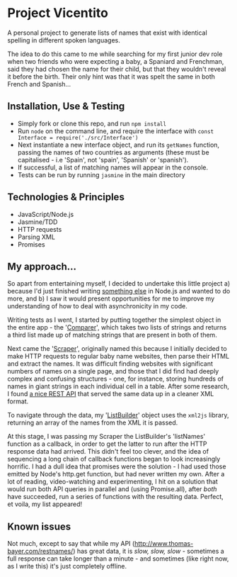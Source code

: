 # Project Vicentito

A personal project to generate lists of names that exist with identical spelling in different spoken languages. 

The idea to do this came to me while searching for my first junior dev role when two friends who were expecting a baby, a Spaniard and Frenchman, said they had chosen the name for their child, but that they wouldn't reveal it before the birth. Their only hint was that it was spelt the same in both French and Spanish...

Installation, Use & Testing
--------

* Simply fork or clone this repo, and run `npm install`
* Run `node` on the command line, and require the interface with `const Interface = require('./src/Interface')`
* Next instantiate a new interface object, and run its `getNames` function, passing the names of two countries as arguments (these must be capitalised - i.e 'Spain', not 'spain', 'Spanish' or 'spanish').
* If successful, a list of matching names will appear in the console.
* Tests can be run by running `jasmine` in the main directory

Technologies & Principles
-----------------------

* JavaScript/Node.js
* Jasmine/TDD
* HTTP requests
* Parsing XML
* Promises

My approach...
-------------

So apart from entertaining myself, I decided to undertake this little project a) because I'd just finished writing [something else](https://github.com/ffasolin/web-browser) in Node.js and wanted to do more, and b) I saw it would present opportunities for me to improve my understanding of how to deal with asynchronicity in my code.

Writing tests as I went, I started by putting together the simplest object in the entire app - the '[Comparer](https://github.com/bruxelles86/project-vicentito/blob/master/src/Comparer.js)', which takes two lists of strings and returns a third list made up of matching strings that are present in both of them.

Next came the '[Scraper](https://github.com/bruxelles86/project-vicentito/blob/master/src/Scraper.js)', originally named this because I initially decided to make HTTP requests to regular baby name websites, then parse their HTML and extract the names. It was difficult finding websites with significant numbers of names on a single page, and those that I did find had deeply complex and confusing structures - one, for instance, storing hundreds of names in giant strings in each individual cell in a table. After some research, I found [a nice REST API](http://www.thomas-bayer.com/restnames/) that served the same data up in a cleaner XML format. 

To navigate through the data, my '[ListBuilder](https://github.com/bruxelles86/project-vicentito/blob/master/src/ListBuilder.js)' object uses the `xml2js` library, returning an array of the names from the XML it is passed.

At this stage, I was passing my Scraper the ListBuilder's 'listNames' function as a callback, in order to get the latter to run after the HTTP response data had arrived. This didn't feel too clever, and the idea of sequencing a long chain of callback functions began to look increasingly horrific. I had a dull idea that promises were the solution - I had used those emitted by Node's http.get function, but had never written my own. After a lot of reading, video-watching and experimenting, I hit on a solution that would run both API queries in parallel and (using Promise.all), after *both* have succeeded, run a series of functions with the resulting data. Perfect, et voila, my list appeared!

Known issues
-------------

Not much, except to say that while my API (http://www.thomas-bayer.com/restnames/) has great data, it is *slow, slow, slow* - sometimes a full response can take longer than a minute - and sometimes (like right now, as I write this) it's just completely offline.
